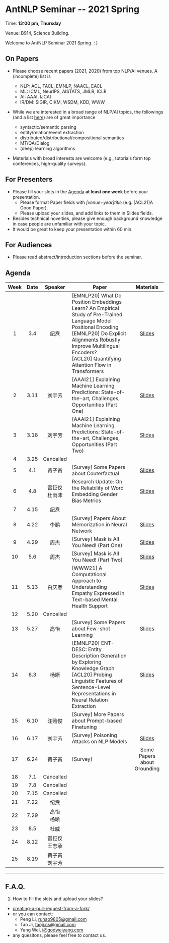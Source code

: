  # AntNLP Seminar -- 2021 Spring

Time: **13:00 pm, Thursday**

Venue: B914, Science Building.

Welcome to AntNLP Seminar 2021 Spring. : )

## On Papers

- Please choose recent papers (2021, 2020) from top NLP/AI venues. A (incomplete) list is
  - NLP: ACL, TACL, EMNLP, NAACL, EACL
  - ML:  ICML, NeurIPS, AISTATS, JMLR, ICLR
  - AI:  AAAI, IJCAI
  - IR/DM: SIGIR, CIKM, WSDM, KDD, WWW

- While we are interested in a broad range of NLP/AI topics, the followings (and a list [here](https://slack-files.com/T22T1UP8Q-FLT6K0WDV-c037db5283)) are of great importance
  - syntactic/semantic parsing
  - entity/relation/event extraction
  - distributed/distributional/compositional semantics
  - MT/QA/Dialog
  - (deep) learning algorithms

- Materials with broad interests are welcome (e.g., tutorials form top conferences, high-quality surveys).

## For Presenters

- Please fill your slots in the [Agenda](#agenda) **at least one week** before your presentation.
  - Please format Paper fields with *[venue+year]title* (e.g. [ACL21]A Good Paper).
  - Please upload your slides, and add links to them in Slides fields.
- Besides technical novelties, please give enough background knowledge in case people are unfamiliar with your topic.
- It would be great to keep your presentation within 60 min.

## For Audiences

- Please read abstract/introduction sections before the seminar.

## Agenda

Week   | Date | Speaker   | Paper   | Materials
:---:  | :---: | :---: | --- | :---:
1      |  3.4 | 纪焘 |[EMNLP20] What Do Position Embeddings Learn? An Empirical Study of Pre-Trained Language Model Positional Encoding<br>[EMNLP20] Do Explicit Alignments Robustly Improve Multilingual Encoders?<br>[ACL20] Quantifying Attention Flow in Transformers  | [Slides](https://drive.google.com/file/d/1h4fdLd8ZK53lsAscID3rY_-iNkJExpZb/view?usp=sharing)
2      |  3.11 | 刘宇芳 |[AAAI21] Explaining Machine Learning Predictions: State-of-the-art, Challenges, Opportunities (Part One)| [Slides](https://docs.google.com/presentation/d/e/2PACX-1vQOmtvXkneIriIwbWiV1OmH6zrGGCNPuSxLEbDM-5zZqfarTyTwPjUdHyewZhtJJg/pub?start=false&loop=false&delayms=3000&slide=id.p1)
3      |   3.18 |  刘宇芳 |[AAAI21] Explaining Machine Learning Predictions: State-of-the-art, Challenges, Opportunities (Part Two)  | [Slides](https://docs.google.com/presentation/d/e/2PACX-1vQOmtvXkneIriIwbWiV1OmH6zrGGCNPuSxLEbDM-5zZqfarTyTwPjUdHyewZhtJJg/pub?start=false&loop=false&delayms=3000&slide=id.p1)
4      |   3.25 | Cancelled  |  | 
5      |   4.1 |  黄子寅 |[Survey] Some Papers about Couterfactual  |  [Slides](./week5/)
6      |   4.8  |  雷钲仪<br>杜雨沛 |Research Update: On the Reliability of Word Embedding Gender Bias Metrics  | [Slides](./week6/)
7      |   4.15 |  纪焘 | |
8      |   4.22 |  李鹏 |[Survey] Papers About Memorization in Neural Network  | [Slides](./week8/)
9      |   4.29 |  周杰 | [Survey] Mask is All You Need! (Part One)  |[Slides](./week9/)
10     |   5.6  |  周杰 | [Survey] Mask is All You Need! (Part Two)  |[Slides](./week9/)
11     |   5.13 |  白庆春 |[WWW21] A Computational Approach to Understanding Empathy Expressed in Text-based Mental Health Support |[Slides](./week11/)
12     |   5.20 |  Cancelled |  |
13     |   5.27 |  高怡| [Survey] Some Papers about Few-shot Learning | [Slides](./week13/)
14     |   6.3 | 杨晰 |[EMNLP20] ENT-DESC: Entity Description Generation by Exploring Knowledge Graph <br>[ACL20] Probing Linguistic Features of Sentence-Level Representations in Neural Relation Extraction| [Slides](./week14/)
15     |   6.10 | 汪贻俊 | [Survey] More Papers about Prompt-based Finetuning |
16     |   6.17 | 刘宇芳 | [Survey] Poisoning Attacks on NLP Models |[Slides](./week16/)
17     |   6.24 | 黄子寅 | [Survey] | Some Papers about Grounding | 
18     |   7.1  | Cancelled | |
19     |   7.8  | Cancelled  |  |
20     |   7.15 | Cancelled    |  |
21     |   7.22 |  纪焘   |  |
22     |   7.29 |  高怡<br>杨晰   |  
23     |   8.5 |  杜威   |  
24     |   8.12 | 雷钲仪<br>王志承    |  
25     |   8.19 | 黄子寅<br>刘宇芳    |  


---
## F.A.Q.

1. How to fill the slots and upload your slides?
- [creating-a-pull-request-from-a-fork/](https://help.github.com/articles/creating-a-pull-request-from-a-fork/)
- or you can contact:
  - Peng Li, <ruhao9805@gmail.com>
  - Tao Ji, <taoji.cs@gmail.com>
  - Yang Wei, <i@godweiyang.com>
- any quesitons, please feel free to contact us.
